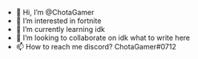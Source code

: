 - 👋 Hi, I’m @ChotaGamer
- 👀 I’m interested in fortnite
- 🌱 I’m currently learning idk
- 💞️ I’m looking to collaborate on idk what to write here
- 📫 How to reach me discord? ChotaGamer#0712

<!---
ChotaGamer/ChotaGamer is a ✨ special ✨ repository because its `README.md` (this file) appears on your GitHub profile.
You can click the Preview link to take a look at your changes.
--->
